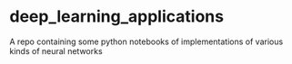 # deep_learning_applications
A repo containing some python notebooks of implementations of various kinds of neural networks
